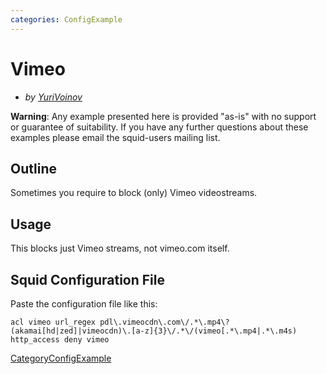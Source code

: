 ```yaml
---
categories: ConfigExample
---
```

# Vimeo

  - *by
    [YuriVoinov](/YuriVoinov)*

**Warning**: Any example presented here is provided "as-is" with no
support or guarantee of suitability. If you have any further questions
about these examples please email the squid-users mailing list.

## Outline

Sometimes you require to block (only) Vimeo videostreams.

## Usage

This blocks just Vimeo streams, not vimeo.com itself.

## Squid Configuration File

Paste the configuration file like this:

    acl vimeo url_regex pdl\.vimeocdn\.com\/.*\.mp4\? (akamai[hd|zed]|vimeocdn)\.[a-z]{3}\/.*\/(vimeo[.*\.mp4|.*\.m4s)
    http_access deny vimeo

[CategoryConfigExample](/CategoryConfigExample)
